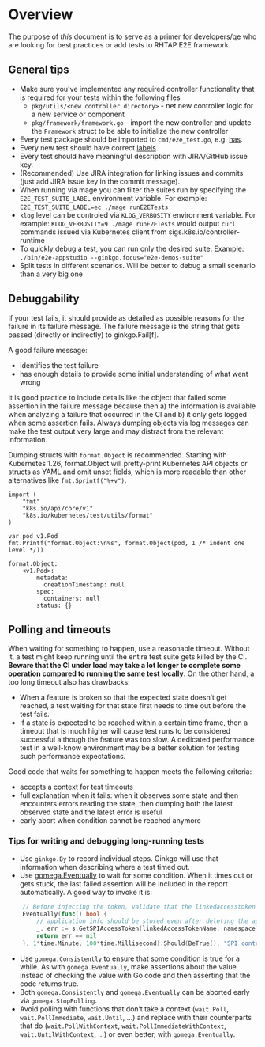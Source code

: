 # Overview
The purpose of *this* document is to serve as a primer for developers/qe who are looking for best practices or add tests to RHTAP E2E framework.

## General tips

* Make sure you've implemented any required controller functionality that is required for your tests within the following files
   * `pkg/utils/<new controller directory>` - net new controller logic for a new service or component
   * `pkg/framework/framework.go` - import the new controller and update the `Framework` struct to be able to initialize the new controller
* Every test package should be imported to `cmd/e2e_test.go`, e.g. [has](https://github.com/redhat-appstudio/e2e-tests/blob/main/cmd/e2e_test.go#L15).
* Every new test should have correct [labels](docs/LabelsNaming.md).
* Every test should have meaningful description with JIRA/GitHub issue key.
* (Recommended) Use JIRA integration for linking issues and commits (just add JIRA issue key in the commit message).
* When running via mage you can filter the suites run by specifying the
  `E2E_TEST_SUITE_LABEL` environment variable. For example:
  `E2E_TEST_SUITE_LABEL=ec ./mage runE2ETests`
* `klog` level can be controled via `KLOG_VERBOSITY` environment variable. For
  example: `KLOG_VERBOSITY=9 ./mage runE2ETests` would output `curl` commands
  issued via Kubernetes client from sigs.k8s.io/controller-runtime
* To quickly debug a test, you can run only the desired suite. Example: `./bin/e2e-appstudio --ginkgo.focus="e2e-demos-suite"`
* Split tests in different scenarios. Will be better to debug a small scenario than a very big one

## Debuggability

If your test fails, it should provide as detailed as possible reasons for the failure in its failure message. The failure message is the string that gets passed (directly or indirectly) to ginkgo.Fail[f].

A good failure message:
* identifies the test failure
* has enough details to provide some initial understanding of what went wrong

It is good practice to include details like the object that failed some assertion in the failure message because then a) the information is available when analyzing a failure that occurred in the CI and b) it only gets logged when some assertion fails. Always dumping objects via log messages can make the test output very large and may distract from the relevant information.

Dumping structs with `format.Object` is recommended. Starting with Kubernetes 1.26, format.Object will pretty-print Kubernetes API objects or structs as YAML and omit unset fields, which is more readable than other alternatives like `fmt.Sprintf("%+v")`.

```golang
import (
    "fmt"
    "k8s.io/api/core/v1"
    "k8s.io/kubernetes/test/utils/format"
)

var pod v1.Pod
fmt.Printf("format.Object:\n%s", format.Object(pod, 1 /* indent one level */))

format.Object:
    <v1.Pod>:
        metadata:
          creationTimestamp: null
        spec:
          containers: null
        status: {}
```
## Polling and timeouts

When waiting for something to happen, use a reasonable timeout. Without it, a test might keep running until the entire test suite gets killed by the CI. **Beware that the CI under load may take a lot longer to complete some operation compared to running the same test locally**. On the other hand, a too long timeout also has drawbacks:

* When a feature is broken so that the expected state doesn’t get reached, a test waiting for that state first needs to time out before the test fails.
* If a state is expected to be reached within a certain time frame, then a timeout that is much higher will cause test runs to be considered successful although the feature was too slow. A dedicated performance test in a well-know environment may be a better solution for testing such performance expectations.

Good code that waits for something to happen meets the following criteria:
* accepts a context for test timeouts
* full explanation when it fails: when it observes some state and then encounters errors reading the state, then dumping both the latest observed state and the latest error is useful
* early abort when condition cannot be reached anymore

### Tips for writing and debugging long-running tests

* Use `ginkgo.By` to record individual steps. Ginkgo will use that information when describing where a test timed out.
* Use [gomega.Eventually](https://) to wait for some condition. When it times out or gets stuck, the last failed assertion will be included in the report automatically. A good way to invoke it is:
```go
	// Before injecting the token, validate that the linkedaccesstoken resource exists, otherwise injecting will return a 404 error code
	Eventually(func() bool {
		// application info should be stored even after deleting the application in application variable
		_, err := s.GetSPIAccessToken(linkedAccessTokenName, namespace)
		return err == nil
	}, 1*time.Minute, 100*time.Millisecond).Should(BeTrue(), "SPI controller didn't create the SPIAccessToken")
```
* Use `gomega.Consistently` to ensure that some condition is true for a while. As with `gomega.Eventually`, make assertions about the value instead of checking the value with Go code and then asserting that the code returns true.
* Both `gomega.Consistently` and `gomega.Eventually` can be aborted early via `gomega.StopPolling`.
* Avoid polling with functions that don’t take a context (`wait.Poll`, `wait.PollImmediate`, `wait.Until`, …) and replace with their counterparts that do (`wait.PollWithContext`, `wait.PollImmediateWithContext`, `wait.UntilWithContext`, …) or even better, with `gomega.Eventually`.
